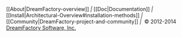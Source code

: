 [[About|DreamFactory-overview]] *|*
[[Doc|Documentation]] *|*
[[Install|Architectural-Overview#installation-methods]] *|*
[[Community|DreamFactory-project-and-community]] *|*
&nbsp;&copy; 2012-2014 [DreamFactory Software, Inc.][dfcom]

[dfcom]: https://www.dreamfactory.com/  "DreamFactory.com"